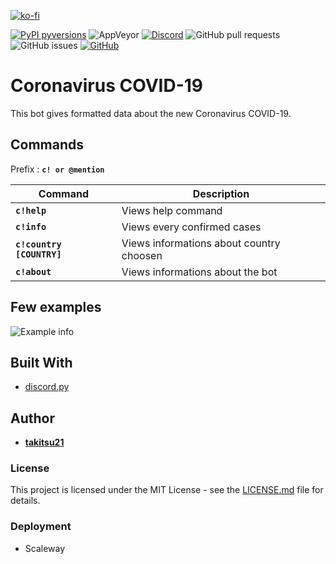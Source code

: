 [![ko-fi](https://www.ko-fi.com/img/githubbutton_sm.svg)](https://ko-fi.com/U7U1RSV5)

[![PyPI pyversions](https://img.shields.io/badge/python-3.8-blue)](https://www.python.org/)  ![AppVeyor](https://img.shields.io/appveyor/ci/takitsu21/WarframeTrader) [![Discord](https://img.shields.io/discord/556268083681951759?color=blue&label=discord)](http://discord.gg/wTxbQYb) ![GitHub pull requests](https://img.shields.io/github/issues-pr/takitsu21/covid-19-tracker) ![GitHub issues](https://img.shields.io/github/issues/takitsu21/covid-19-tracker) [![GitHub](https://img.shields.io/github/license/takitsu21/covid-19-tracker)](LICENCE)

# Coronavirus COVID-19

This bot gives formatted data about the new Coronavirus COVID-19.

## Commands

Prefix : **`c! or @mention`**

| Command | Description |
| ------- | ----------- |
| **`c!help`** | Views help command |
| **`c!info`** | Views every confirmed cases |
| **`c!country [COUNTRY]`** | Views informations about country choosen |
| **`c!about`** | Views informations about the bot |

## Few examples

![Example info](https://i.imgur.com/UCKf9NA.png)

## Built With

* [discord.py](https://discordpy.readthedocs.io/en/latest/)

## Author

* [**takitsu21**](https://github.com/takitsu21/)

### License

This project is licensed under the MIT License - see the [LICENSE.md](LICENSE) file for details.

### Deployment

* Scaleway